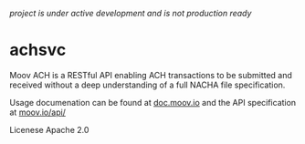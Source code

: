 *project is under active development and is not production ready*

achsvc
===
Moov ACH is a RESTful API enabling ACH transactions to be submitted and received without a deep understanding of a full NACHA file specification.

Usage documenation can be found at [doc.moov.io](http://doc.moov.io) and the API specification at [moov.io/api/](http://moov.io/api/)

Licenese Apache 2.0
    
